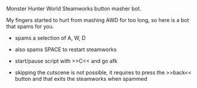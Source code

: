Monster Hunter World Steamworks button masher bot.

My fingers started to hurt from mashing AWD for too long, so here is a bot that spams for you.

- spams a selection of A, W, D
- also spams SPACE to restart steamworks
- start/pause script with >>C<< and go afk

- skipping the cutscene is not possible, it requires to press the >>back<< button and that exits the steamworks when spammed
